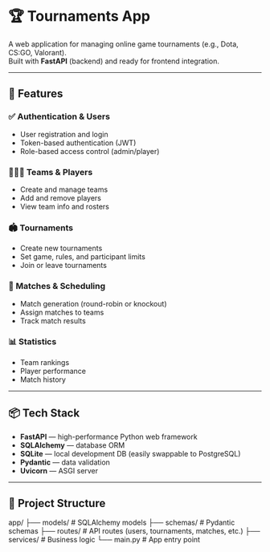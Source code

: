 # 🏆 Tournaments App

A web application for managing online game tournaments (e.g., Dota, CS:GO, Valorant).  
Built with **FastAPI** (backend) and ready for frontend integration.

---

## 🚀 Features

### ✅ Authentication & Users
- User registration and login
- Token-based authentication (JWT)
- Role-based access control (admin/player)

### 🧑‍🤝‍🧑 Teams & Players
- Create and manage teams
- Add and remove players
- View team info and rosters

### 🏟️ Tournaments
- Create new tournaments
- Set game, rules, and participant limits
- Join or leave tournaments

### 📅 Matches & Scheduling
- Match generation (round-robin or knockout)
- Assign matches to teams
- Track match results

### 📊 Statistics
- Team rankings
- Player performance
- Match history

---

## 📦 Tech Stack

- **FastAPI** — high-performance Python web framework
- **SQLAlchemy** — database ORM
- **SQLite** — local development DB (easily swappable to PostgreSQL)
- **Pydantic** — data validation
- **Uvicorn** — ASGI server

---

## 📁 Project Structure

app/
├── models/     # SQLAlchemy models
├── schemas/    # Pydantic schemas
├── routes/     # API routes (users, tournaments, matches, etc.)
├── services/   # Business logic
└── main.py     # App entry point
